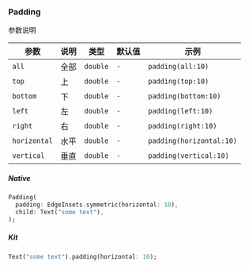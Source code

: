 ### Padding

参数说明

| 参数         | 说明 | 类型     | 默认值 | 示例                     |
| ------------ | ---- | -------- | ------ | ------------------------ |
| `all`        | 全部 | `double` | `-`    | `padding(all:10)`        |
| `top`        | 上   | `double` | `-`    | `padding(top:10)`        |
| `bottom`     | 下   | `double` | `-`    | `padding(bottom:10)`     |
| `left`       | 左   | `double` | `-`    | `padding(left:10)`       |
| `right`      | 右   | `double` | `-`    | `padding(right:10)`      |
| `horizontal` | 水平 | `double` | `-`    | `padding(horizontal:10)` |
| `vertical`   | 垂直 | `double` | `-`    | `padding(vertical:10)`   |

##### Native

```dart
Padding(
  padding: EdgeInsets.symmetric(horizontal: 10),
  child: Text("some text"),
);

```

##### Kit

```dart
Text("some text").padding(horizontal: 10);
```
